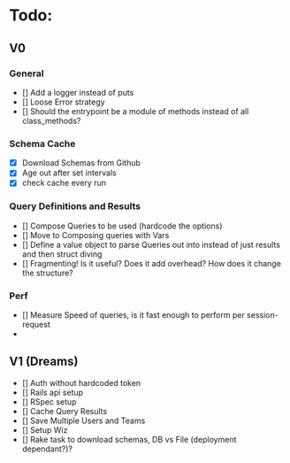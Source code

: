 # Todo:

## V0

### General
- [] Add a logger instead of puts
- [] Loose Error strategy
- [] Should the entrypoint be a module of methods instead of all class_methods?

### Schema Cache
- [x] Download Schemas from Github
- [x] Age out after set intervals
- [x] check cache every run

### Query Definitions and Results
- [] Compose Queries to be used (hardcode the options)
- [] Move to Composing queries with Vars
- [] Define a value object to parse Queries out into instead of just results and then struct diving
- [] Fragmenting! Is it useful? Does it add overhead? How does it change the structure?

### Perf
- [] Measure Speed of queries, is it fast enough to perform per session-request
-

## V1 (Dreams)
- [] Auth without hardcoded token
- [] Rails api setup
- [] RSpec setup
- [] Cache Query Results
- [] Save Multiple Users and Teams
- [] Setup Wiz
- [] Rake task to download schemas, DB vs File (deployment dependant?)?
